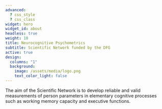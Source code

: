 ```yaml
---
advanced:
  ? css_style
  ? css_class
widget: hero
widget_id: about
headless: true
weight: 10
title: Neurocognitive Psychometrics
subtitle: Scientific Network funded by the DFG
active: true
design:
  columns: "1"
  background:
    image: /assets/media/logo.png
    text_color_light: false
---
```

The aim of the  Scientific Network is to develop reliable and valid measurements of person parameters in elementary cognitive processes such as working memory capacity and executive functions.
